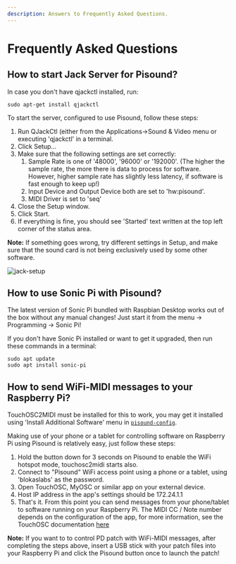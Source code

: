 ```yaml
---
description: Answers to Frequently Asked Questions. 
---
```


# Frequently Asked Questions

## How to start Jack Server for Pisound?

In case you don't have qjackctl installed, run:
```
sudo apt-get install qjackctl
```
To start the server, configured to use Pisound, follow these steps:

1. Run QJackCtl (either from the Applications->Sound & Video menu or executing 'qjackctl' in a terminal.
1. Click Setup...
1. Make sure that the following settings are set correctly:
    1. Sample Rate is one of '48000', '96000' or '192000'. (The higher the sample rate, the more there is data to process for software. However, higher sample rate has slightly less latency, if software is fast enough to keep up!)
    1. Input Device and Output Device both are set to 'hw:pisound'.
    1. MIDI Driver is set to 'seq'
1. Close the Setup window.
1. Click Start.
1. If everything is fine, you should see 'Started' text written at the top left corner of the status area.

**Note:** If something goes wrong, try different settings in Setup, and make sure that the sound card is not being exclusively used by some other software.

![jack-setup](https://raw.githubusercontent.com/wiki/BlokasLabs/pisound-docs/images/jack_setup.png)

## How to use Sonic Pi with Pisound?

The latest version of Sonic Pi bundled with Raspbian Desktop works out of the box without any manual changes! Just start it from the menu -> Programming -> Sonic Pi!

If you don't have Sonic Pi installed or want to get it upgraded, then run these commands in a terminal:

```
sudo apt update
sudo apt install sonic-pi
```

## How to send WiFi-MIDI messages to your Raspberry Pi?

TouchOSC2MIDI must be installed for this to work, you may get it installed using 'Install Additional Software' menu in [`pisound-config`](pisound-config.md).

Making use of your phone or a tablet for controlling software on Raspberry Pi using Pisound is relatively easy, just follow these steps:

1. Hold the button down for 3 seconds on Pisound to enable the WiFi hotspot mode, touchosc2midi starts also.
1. Connect to "Pisound" WiFi access point using a phone or a tablet, using 'blokaslabs' as the password.
1. Open TouchOSC, MyOSC or similar app on your external device.
1. Host IP address in the app's settings should be 172.24.1.1
1. That's it. From this point you can send messages from your phone/tablet to software running on your Raspberry Pi. The MIDI CC / Note number depends on the configuration of the app, for more information, see the TouchOSC documentation <a href="https://hexler.net/docs/touchosc-editor-controls-properties" target="_blank">here</a>

**Note:** If you want to to control PD patch with WiFi-MIDI messages, after completing the steps above, insert a USB stick with your patch files into your Raspberry Pi and click the Pisound button once to launch the patch!
